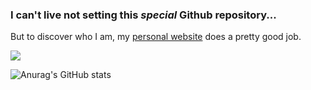 ### I can't live not setting this _special_ Github repository...

But to discover who I am, my [personal website](https://fabiofranchino.com) does a pretty good job.

![](https://cloud.presenta.cc/v1/url/p6bqPuaXAj:TOLznQ4Vj?exportCacheExpire=hour)

![Anurag's GitHub stats](https://github-readme-stats.vercel.app/api?username=anuraghazra&count_private=true)
